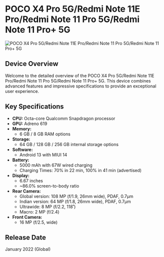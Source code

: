 # POCO X4 Pro 5G/Redmi Note 11E Pro/Redmi Note 11 Pro 5G/Redmi Note 11 Pro+ 5G

![POCO X4 Pro 5G/Redmi Note 11E Pro/Redmi Note 11 Pro 5G/Redmi Note 11 Pro+ 5G](https://i.ibb.co/cchT0vx/pms-1649416930-26691821.png)

## Device Overview
Welcome to the detailed overview of the POCO X4 Pro 5G/Redmi Note 11E Pro/Redmi Note 11 Pro 5G/Redmi Note 11 Pro+ 5G. This device combines advanced features and impressive specifications to provide an exceptional user experience.


## Key Specifications

- **CPU:** Octa-core Qualcomm Snapdragon processor
- **GPU:** Adreno 619
- **Memory:** 
  - 6 GB / 8 GB RAM options
- **Storage:** 
  - 64 GB / 128 GB / 256 GB internal storage options
- **Software:** 
  - Android 13 with MIUI 14
- **Battery:** 
  - 5000 mAh with 67W wired charging
  - Charging Times: 70% in 22 min, 100% in 41 min (advertised)
- **Display:** 
  - 6.67 inches
  - ~86.0% screen-to-body ratio
- **Rear Camera:** 
  - Global version: 108 MP (f/1.9, 26mm wide), PDAF, 0.7µm
  - Indian version: 64 MP (f/1.8, 26mm wide), PDAF, 0.7µm
  - Ultrawide: 8 MP (f/2.2, 118˚)
  - Macro: 2 MP (f/2.4)
- **Front Camera:** 
  - 16 MP (f/2.5, wide)


## Release Date
January 2022 (Global)
